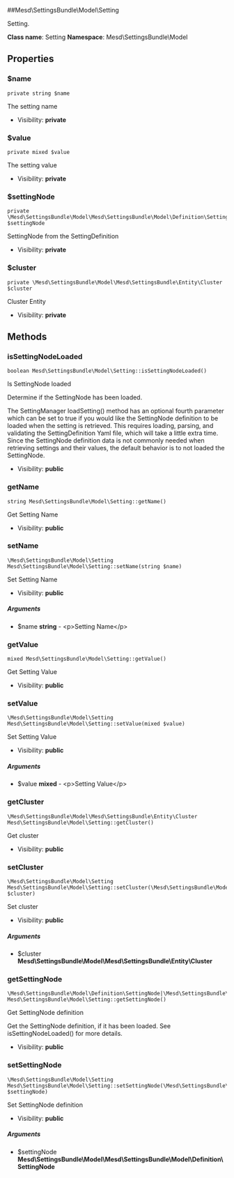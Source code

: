 ##Mesd\SettingsBundle\Model\Setting

Setting.




**Class name**: Setting
**Namespace**: Mesd\SettingsBundle\Model





Properties
----------


### $name

    private string $name

The setting name



* Visibility: **private**


### $value

    private mixed $value

The setting value



* Visibility: **private**


### $settingNode

    private \Mesd\SettingsBundle\Model\Mesd\SettingsBundle\Model\Definition\SettingNode $settingNode

SettingNode from the SettingDefinition



* Visibility: **private**


### $cluster

    private \Mesd\SettingsBundle\Model\Mesd\SettingsBundle\Entity\Cluster $cluster

Cluster Entity



* Visibility: **private**


Methods
-------


### isSettingNodeLoaded

    boolean Mesd\SettingsBundle\Model\Setting::isSettingNodeLoaded()

Is SettingNode loaded

Determine if the SettingNode has been loaded.

The SettingManager loadSetting() method has an optional fourth parameter
which can be set to true if you would like the SettingNode definition to
be loaded when the setting is retrieved. This requires loading, parsing,
and validating the SettingDefinition Yaml file, which will take a little
extra time. Since the SettingNode definition data is not commonly needed
when retrieving settings and their values, the default behavior is to
not loaded the SettingNode.

* Visibility: **public**




### getName

    string Mesd\SettingsBundle\Model\Setting::getName()

Get Setting Name



* Visibility: **public**




### setName

    \Mesd\SettingsBundle\Model\Setting Mesd\SettingsBundle\Model\Setting::setName(string $name)

Set Setting Name



* Visibility: **public**


##### Arguments
* $name **string** - &lt;p&gt;Setting Name&lt;/p&gt;



### getValue

    mixed Mesd\SettingsBundle\Model\Setting::getValue()

Get Setting Value



* Visibility: **public**




### setValue

    \Mesd\SettingsBundle\Model\Setting Mesd\SettingsBundle\Model\Setting::setValue(mixed $value)

Set Setting Value



* Visibility: **public**


##### Arguments
* $value **mixed** - &lt;p&gt;Setting Value&lt;/p&gt;



### getCluster

    \Mesd\SettingsBundle\Model\Mesd\SettingsBundle\Entity\Cluster Mesd\SettingsBundle\Model\Setting::getCluster()

Get cluster



* Visibility: **public**




### setCluster

    \Mesd\SettingsBundle\Model\Setting Mesd\SettingsBundle\Model\Setting::setCluster(\Mesd\SettingsBundle\Model\Mesd\SettingsBundle\Entity\Cluster $cluster)

Set cluster



* Visibility: **public**


##### Arguments
* $cluster **Mesd\SettingsBundle\Model\Mesd\SettingsBundle\Entity\Cluster**



### getSettingNode

    \Mesd\SettingsBundle\Model\Definition\SettingNode|\Mesd\SettingsBundle\Model\Excption Mesd\SettingsBundle\Model\Setting::getSettingNode()

Get SettingNode definition

Get the SettingNode definition, if it has been loaded. See
isSettingNodeLoaded() for more details.

* Visibility: **public**




### setSettingNode

    \Mesd\SettingsBundle\Model\Setting Mesd\SettingsBundle\Model\Setting::setSettingNode(\Mesd\SettingsBundle\Model\Mesd\SettingsBundle\Model\Definition\SettingNode $settingNode)

Set SettingNode definition



* Visibility: **public**


##### Arguments
* $settingNode **Mesd\SettingsBundle\Model\Mesd\SettingsBundle\Model\Definition\SettingNode**



